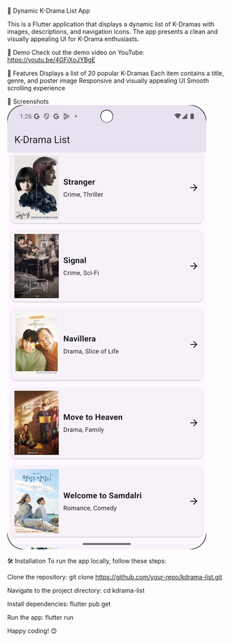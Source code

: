 📱 Dynamic K-Drama List App

This is a Flutter application that displays a dynamic list of K-Dramas with images, descriptions, and navigation icons. The app presents a clean and visually appealing UI for K-Drama enthusiasts.

🎥 Demo
Check out the demo video on YouTube:
https://youtu.be/4GFiXoJYBgE

🚀 Features
Displays a list of 20 popular K-Dramas
Each item contains a title, genre, and poster image
Responsive and visually appealing UI
Smooth scrolling experience

📸 Screenshots
![img.png](img.png)

🛠 Installation
To run the app locally, follow these steps:

Clone the repository:
git clone https://github.com/your-repo/kdrama-list.git

Navigate to the project directory:
cd kdrama-list

Install dependencies:
flutter pub get

Run the app:
flutter run


Happy coding! 😊

